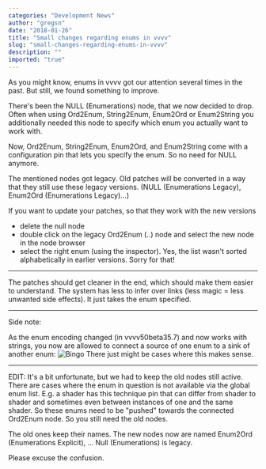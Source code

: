```yaml
---
categories: "Development News"
author: "gregsn"
date: "2018-01-26"
title: "Small changes regarding enums in vvvv"
slug: "small-changes-regarding-enums-in-vvvv"
description: ""
imported: "true"
---
```



As you might know, enums in vvvv got our attention several times in the past. But still, we found something to improve.

There's been the NULL (Enumerations) node, that we now decided to drop.
Often when using Ord2Enum, String2Enum, Enum2Ord or Enum2String you additionally needed this node to specify which enum you actually want to work with.

Now, Ord2Enum, String2Enum, Enum2Ord, and Enum2String come with a configuration pin that lets you specify the enum. So no need for NULL anymore.

The mentioned nodes got legacy. Old patches will be converted in a way that they still use these legacy versions. (NULL (Enumerations Legacy), Enum2Ord (Enumerations Legacy)...)

If you want to update your patches, so that they work with the new versions
* delete the null node
* double click on the legacy Ord2Enum (..) node and select the new node in the node browser
* select the right enum (using the inspector). Yes, the list wasn't sorted alphabetically in earlier versions. Sorry for that! 

---

The patches should get cleaner in the end, which should make them easier to understand.
The system has less to infer over links (less magic = less unwanted side effects). It just takes the enum specified.

---

Side note:

As the enum encoding changed (in vvvv50beta35.7) and now works with strings, you now are allowed to connect a source of one enum to a sink of another enum:
![Bingo](_26.01.2018-16.43.10.gif) 
There just might be cases where this makes sense.

---

EDIT:
It's a bit unfortunate, but we had to keep the old nodes still active. There are cases where the enum in question is not available via the global enum list. E.g. a shader has this technique pin that can differ from shader to shader and sometimes even between instances of one and the same shader. So these enums need to be "pushed" towards the connected Ord2Enum node. So you still need the old nodes.

The old ones keep their names.
The new nodes now are named Enum2Ord (Enumerations Explicit), ...
Null (Enumerations) is legacy.

Please excuse the confusion.